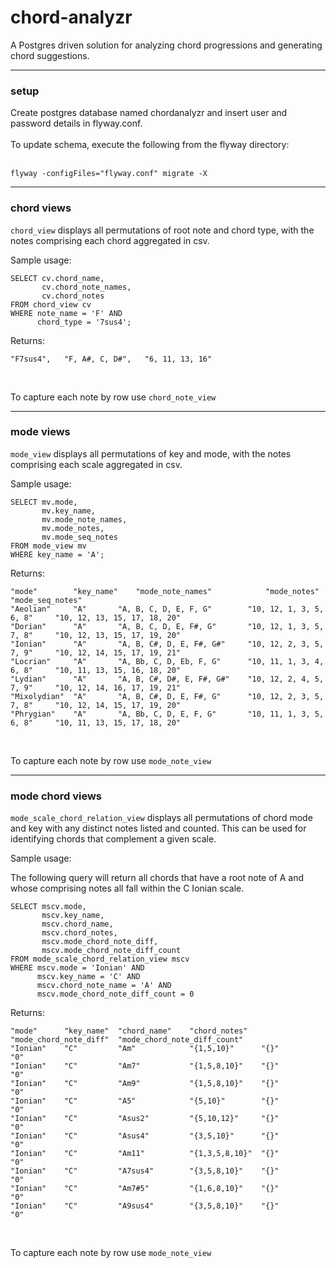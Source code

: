# chord-analyzr

A Postgres driven solution for analyzing chord progressions and generating chord suggestions. 


<hr>
<h3>setup</h3> 
Create postgres database named chordanalyzr and insert user and password details in flyway.conf. 
<br>
<br>
To update schema, execute the following from the flyway directory:
<br>
<br>

```
flyway -configFiles="flyway.conf" migrate -X
```

<hr>
<h3>chord views</h3> 

```chord_view``` displays all permutations of root note and chord type, with the notes comprising each chord aggregated in csv. 

Sample usage: 

```
SELECT cv.chord_name, 
       cv.chord_note_names,
       cv.chord_notes
FROM chord_view cv
WHERE note_name = 'F' AND 
      chord_type = '7sus4';
```
Returns:
```
"F7sus4",   "F, A#, C, D#",   "6, 11, 13, 16"
```

<br>

To capture each note by row use ```chord_note_view```

<hr>
<h3>mode views</h3> 

```mode_view``` displays all permutations of key and mode, with the notes comprising each scale aggregated in csv. 

Sample usage: 

```
SELECT mv.mode, 
       mv.key_name, 
       mv.mode_note_names, 
       mv.mode_notes, 
       mv.mode_seq_notes
FROM mode_view mv 
WHERE key_name = 'A';
```
Returns:
```
"mode"        "key_name"    "mode_note_names"            "mode_notes"                "mode_seq_notes"
"Aeolian"     "A"	    "A, B, C, D, E, F, G"        "10, 12, 1, 3, 5, 6, 8"     "10, 12, 13, 15, 17, 18, 20"
"Dorian"      "A"	    "A, B, C, D, E, F#, G"       "10, 12, 1, 3, 5, 7, 8"     "10, 12, 13, 15, 17, 19, 20"
"Ionian"      "A"	    "A, B, C#, D, E, F#, G#"     "10, 12, 2, 3, 5, 7, 9"     "10, 12, 14, 15, 17, 19, 21"
"Locrian"     "A"	    "A, Bb, C, D, Eb, F, G"      "10, 11, 1, 3, 4, 6, 8"     "10, 11, 13, 15, 16, 18, 20"
"Lydian"      "A"	    "A, B, C#, D#, E, F#, G#"    "10, 12, 2, 4, 5, 7, 9"     "10, 12, 14, 16, 17, 19, 21"
"Mixolydian"  "A"	    "A, B, C#, D, E, F#, G"      "10, 12, 2, 3, 5, 7, 8"     "10, 12, 14, 15, 17, 19, 20"
"Phrygian"    "A"	    "A, Bb, C, D, E, F, G"       "10, 11, 1, 3, 5, 6, 8"     "10, 11, 13, 15, 17, 18, 20"
```

<br>

To capture each note by row use ```mode_note_view```

<hr>
<h3>mode chord views</h3> 

```mode_scale_chord_relation_view``` displays all permutations of chord mode and key with any distinct notes listed and counted. This can be used for identifying chords that complement a given scale. 

Sample usage: 

The following query will return all chords that have a root note of A and whose comprising notes all fall within the C Ionian scale. 

```
SELECT mscv.mode, 
       mscv.key_name, 
       mscv.chord_name, 
       mscv.chord_notes,  
       mscv.mode_chord_note_diff, 
       mscv.mode_chord_note_diff_count 
FROM mode_scale_chord_relation_view mscv
WHERE mscv.mode = 'Ionian' AND 
      mscv.key_name = 'C' AND 
      mscv.chord_note_name = 'A' AND
      mscv.mode_chord_note_diff_count = 0
```
Returns:
```
"mode"      "key_name"  "chord_name"    "chord_notes"   "mode_chord_note_diff"  "mode_chord_note_diff_count"
"Ionian"    "C"         "Am"            "{1,5,10}"      "{}"                     "0"
"Ionian"    "C"         "Am7"           "{1,5,8,10}"    "{}"                     "0"
"Ionian"    "C"         "Am9"           "{1,5,8,10}"    "{}"                     "0"
"Ionian"    "C"         "A5"            "{5,10}"        "{}"                     "0"
"Ionian"    "C"         "Asus2"         "{5,10,12}"     "{}"                     "0"
"Ionian"    "C"         "Asus4"         "{3,5,10}"      "{}"                     "0"
"Ionian"    "C"         "Am11"          "{1,3,5,8,10}"  "{}"                     "0"
"Ionian"    "C"         "A7sus4"        "{3,5,8,10}"    "{}"                     "0"
"Ionian"    "C"         "Am7#5"         "{1,6,8,10}"    "{}"                     "0"
"Ionian"    "C"         "A9sus4"        "{3,5,8,10}"    "{}"                     "0"
```

<br>

To capture each note by row use ```mode_note_view```
